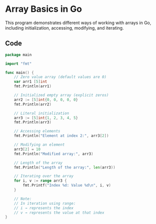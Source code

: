 # Array Basics in Go

This program demonstrates different ways of working with arrays in Go, including initialization, accessing, modifying, and iterating.

## Code

```go
package main

import "fmt"

func main() {
    // Zero value array (default values are 0)
    var arr1 [5]int
    fmt.Println(arr1)

    // Initialized empty array (explicit zeros)
    arr2 := [5]int{0, 0, 0, 0, 0}
    fmt.Println(arr2)

    // Literal initialization
    arr3 := [5]int{1, 2, 3, 4, 5}
    fmt.Println(arr3)

    // Accessing elements
    fmt.Println("Element at index 2:", arr3[2])

    // Modifying an element
    arr3[2] = 10
    fmt.Println("Modified array:", arr3)

    // Length of the array
    fmt.Println("Length of the array:", len(arr3))

    // Iterating over the array
    for i, v := range arr3 {
        fmt.Printf("Index %d: Value %d\n", i, v)
    }

    // Note:
    // In iteration using range:
    // i → represents the index
    // v → represents the value at that index
}

